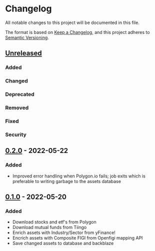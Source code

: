 # Changelog
All notable changes to this project will be documented in this file.

The format is based on [Keep a Changelog](https://keepachangelog.com/en/1.0.0/),
and this project adheres to [Semantic Versioning](https://semver.org/spec/v2.0.0.html).

## [Unreleased]

### Added

### Changed

### Deprecated

### Removed

### Fixed

### Security

## [0.2.0] - 2022-05-22
### Added
- Improved error handling when Polygon.io fails; job exits which is
  preferable to writing garbage to the assets database

## [0.1.0] - 2022-05-20
### Added
- Download stocks and etf's from Polygon
- Download mutual funds from Tiingo
- Enrich assets with Industry/Sector from yFinance!
- Encrich assets with Composite FIGI from Openfigi mapping API
- Save changed assets to database and backblaze

[Unreleased]: https://github.com/penny-vault/import-tickers/compare/v0.2.0...HEAD
[0.2.0]: https://github.com/penny-vault/import-tickers/compare/v0.1.0...v0.2.0
[0.1.0]: https://github.com/penny-vault/import-tickers/releases/tag/v0.0.1
